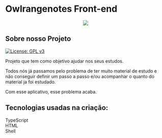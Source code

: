 <h1> Owlrangenotes Front-end </h1>
<p align="center">
<img src= "https://img.shields.io/badge/STTATUS-EM%20%20ANDAMENTO-blue" />
</p>
<h2>Sobre nosso Projeto</h2>

[![License: GPL v3](https://img.shields.io/badge/License-GPLv3-blue.svg)](https://www.gnu.org/licenses/gpl-3.0)

Projeto que tem como objetivo ajudar nos seus estudos.

Todos nós já passamos pelo problema de ter muito material de estudo e não conseguir definir um passo a passo e/ou acompanhar o quanto do material ja foi estudado.

Com esse aplicativo, esse problema acaba.

<h2>Tecnologias usadas na criação:</h2>
TypeScript
<br>
HTML 
<br>
Shell
